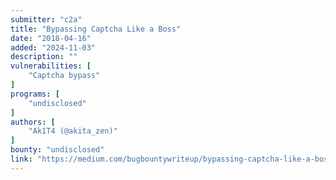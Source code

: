 ```yaml
---
submitter: "c2a"
title: "Bypassing Captcha Like a Boss"
date: "2018-04-16"
added: "2024-11-03"
description: ""
vulnerabilities: [
    "Captcha bypass"
]
programs: [
    "undisclosed"
]
authors: [
    "Ak1T4 (@akita_zen)"
]
bounty: "undisclosed"
link: "https://medium.com/bugbountywriteup/bypassing-captcha-like-a-boss-d0edcc3a1c1"
---
```




